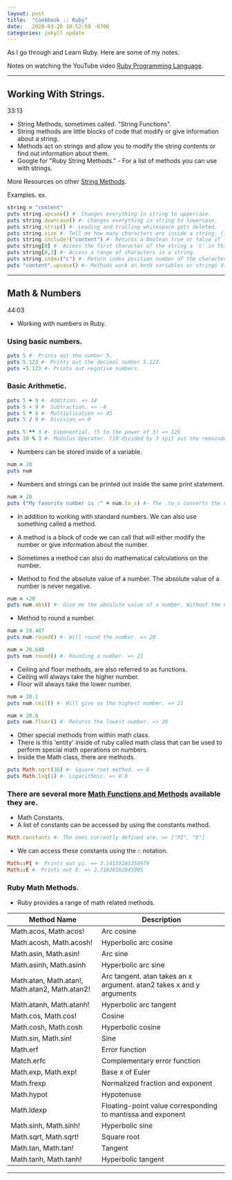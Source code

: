 ```yaml
---
layout: post
title:  "Cookbook :: Ruby"
date:   2020-03-20 10:52:59 -0700
categories: jekyll update
---
```


As I go through and Learn Ruby. Here are some of my notes.


Notes on watching the YouTube video [Ruby Programming Language].

---
## Working With Strings.

33:13


- String Methods, sometimes called. "String Functions".
- String methods are little blocks of code that modify or give information about a string.
- Methods act on strings and allow you to modify the string contents or find out information about them.
- Google for "Ruby String Methods." - For a list of methods you can use with strings.

More Resources on other [String Methods].

Examples. ex.

```ruby
string = "content"
puts string.upcase() #- Changes everything in string to uppercase.
puts string.downcase() #- Changes everything in string to lowercase.
puts string.strip() #- Leading and trailing whitespace gets deleted.
puts string.size #- Tell me how many characters are inside a string. (Including whitespace.)
puts string.include?("content") #- Returns a Boolean true or false if the string contains the word content.
puts string[0] #- Access the first character of the string a 'c' in this case.
puts string[0,3] #- Access a range of characters in a string.
puts string.index("c") #- Return index position number of the character 'c' in the string.
puts "content".upcase() #- Methods work on both variables or strings directly.
```
---
## Math & Numbers
44:03

- Working with numbers in Ruby.

### Using basic numbers.
```ruby
puts 5 #- Prints out the number 5.
puts 5.123 #- Prints out the decimal number 5.123.
puts -5.123 #- Prints out negative numbers.
```
### Basic Arithmetic.
```ruby
puts 5 + 9 #- Addition. => 14
puts 5 - 9 #- Subtraction. => -4
puts 5 * 9 #- Multiplication => 45
puts 5 / 9 #- Division => 0

puts 5 ** 3 #- Exponential. (5 to the power of 3) => 125
puts 10 % 3 #- Modulus Operator. (10 divided by 3 spit out the remainder.) => 1
```

- Numbers can be stored inside of a variable.

```ruby
num = 20
puts num
```

- Numbers and strings can be printed out inside the same print statement.

```ruby
num = 20
puts ("My favorite number is :" + num.to_s) #- The .to_s converts the number into a string.
```

- In addition to working with standard numbers. We can also use something called a method.
- A method is a block of code we can call that will either modify the number or give information about the number.
- Sometimes a method can also do mathematical calculations on the number.

- Method to find the absolute value of a number. The absolute value of a number is never negative.

```ruby
num = -20
puts num.abs() #- Give me the absolute value of a number. Without the negative. => 20
```

- Method to round a number.

```ruby
num = 20.487
puts num.round() #- Will round the number. => 20

num = 20.648
puts num.round() #- Rounding a number. => 21
```

- Ceiling and floor methods, are also referred to as functions.
- Ceiling will always take the higher number.
- Floor will always take the lower number.

```ruby
num = 20.1
puts num.ceil() #- Will give us the highest number. => 21

num = 20.9
puts num.floor() #- Returns the lowest number. => 20
```

- Other special methods from within math class.
- There is this 'entity' inside of ruby called math class that can be used to perform special math operations on numbers.
- Inside the Math class, there are methods.

```ruby
puts Math.sqrt(36) #- Square root method. => 6
puts Math.log(1) #- Logarithmic. => 0.0
```

### There are several more [Math Functions and Methods] available they are.

- Math Constants.
- A list of constants can be accessed by using the constants method.

```ruby
Math.constants #- The ones currently defined are. => ["PI", "E"]
```

- We can access these constants using the :: notation.

```ruby
Math::PI #- Prints out pi. => 3.14159265358979
Math::E #- Prints out E. => 2.71828182845905
```

### Ruby Math Methods.

- Ruby provides a range of math related methods.

| Method Name | Description |
|-------------------------------------------------|-------------------------------------------------|
Math.acos, Math.acos! | Arc cosine
Math.acosh, Math.acosh! | Hyperbolic arc cosine
Math.asin, Math.asin! | Arc sine
Math.asinh, Math.asinh | Hyperbolic arc sine
Math.atan, Math.atan!, Math.atan2, Math.atan2! | Arc tangent. atan takes an x argument. atan2 takes x and y arguments
Math.atanh, Math.atanh! | Hyperbolic arc tangent
Math.cos, Math.cos! | Cosine
Math.cosh, Math.cosh | Hyperbolic cosine
Math.sin, Math.sin! | Sine
Math.erf | Error function
Match.erfc | Complementary error function
Math.exp, Math.exp! | Base x of Euler
Math.frexp | Normalized fraction and exponent
Math.hypot | Hypotenuse
Math.ldexp | Floating-point value corresponding to mantissa and exponent
Math.sinh, Math.sinh! |	Hyperbolic sine
Math.sqrt, Math.sqrt! |	Square root
Math.tan, Math.tan! |	Tangent
Math.tanh, Math.tanh! | Hyperbolic tangent

---

[Ruby Programming Language]: https://www.youtube.com/watch?v=t_ispmWmdjY
[String Methods]: https://www.rubyguides.com/2018/01/ruby-string-methods/#How_to_Get_The_String_Length
[Math Functions and Methods]: https://www.techotopia.com/index.php/Ruby_Math_Functions_and_Methods
